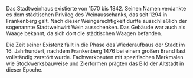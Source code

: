 Das Stadtweinhaus existierte von 1570 bis 1842. Seinen Namen verdankte es dem städtischen Privileg des Weinausschanks, das seit 1294 in Frankenberg galt. Nach dieser Weingerechtigkeit durfte ausschließlich der sogenannte Stadtweinwirt Wein ausschenken. Das Gebäude war auch als Waage bekannt, da sich dort die städtischen Waagen befanden. 

Die Zeit seiner Existenz fällt in die Phase des Wiederaufbaus der Stadt im 16. Jahrhundert, nachdem Frankenberg 1476 bei einem großen Brand fast vollständig zerstört wurde. Fachwerkbauten mit spezifischen Merkmalen wie Stockwerksbauweise und Zierformen prägten das Bild der Altstadt in dieser Epoche.